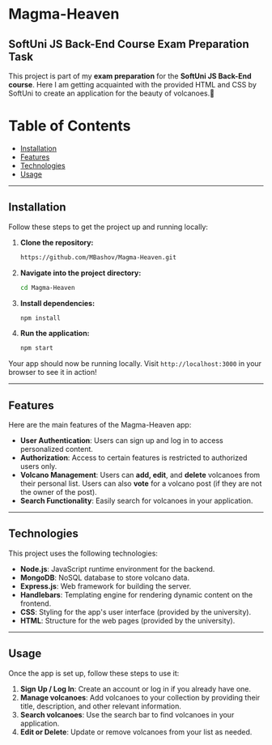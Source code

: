 # Magma-Heaven

## SoftUni JS Back-End Course Exam Preparation Task

This project is part of my **exam preparation** for the **SoftUni JS Back-End course**. Here I am getting acquainted with the provided HTML and CSS by SoftUni to create an application for the beauty of volcanoes.🌋

# Table of Contents

- [Installation](#installation)
- [Features](#features)
- [Technologies](#technologies)
- [Usage](#usage)

---

## Installation

Follow these steps to get the project up and running locally:

1. **Clone the repository:**
    ```bash
    https://github.com/MBashov/Magma-Heaven.git  
    ```

2. **Navigate into the project directory:**
    ```bash
    cd Magma-Heaven
    ```

3. **Install dependencies:**
    ```bash
    npm install
    ```

4. **Run the application:**
    ```bash
    npm start
    ```

Your app should now be running locally. Visit `http://localhost:3000` in your browser to see it in action!

---

## Features

Here are the main features of the Magma-Heaven app:

- **User Authentication**: Users can sign up and log in to access personalized content.
- **Authorization**: Access to certain features is restricted to authorized users only.
- **Volcano Management**: Users can **add, edit**, and **delete** volcanoes from their personal list. Users can also **vote** for a volcano post (if they are not the owner of the post).
- **Search Functionality**: Easily search for volcanoes in your application.

---

## Technologies

This project uses the following technologies:

- **Node.js**: JavaScript runtime environment for the backend.
- **MongoDB**: NoSQL database to store volcano data.
- **Express.js**: Web framework for building the server.
- **Handlebars**: Templating engine for rendering dynamic content on the frontend.
- **CSS**: Styling for the app's user interface  (provided by the university).
- **HTML**: Structure for the web pages (provided by the university).

---

## Usage

Once the app is set up, follow these steps to use it:

1. **Sign Up / Log In**: Create an account or log in if you already have one.
2. **Manage volcanoes**: Add volcanoes to your collection by providing their title, description, and other relevant information.
3. **Search volcanoes**: Use the search bar to find volcanoes in your application.
4. **Edit or Delete**: Update or remove volcanoes from your list as needed.
